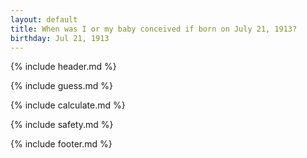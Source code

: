 ```yaml
---
layout: default
title: When was I or my baby conceived if born on July 21, 1913?
birthday: Jul 21, 1913
---
```


{% include header.md %}

{% include guess.md %}

{% include calculate.md %}

{% include safety.md %}

{% include footer.md %}



